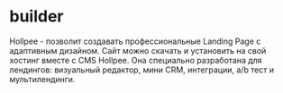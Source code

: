 # builder
Hollpee - позволит создавать профессиональные Landing Page с адаптивным дизайном. Сайт можно скачать и установить на свой хостинг вместе с CMS Hollpee. Она специально разработана для лендингов: визуальный редактор, мини CRM, интеграции, a/b тест и мультилендинги.
